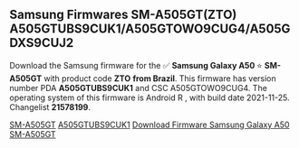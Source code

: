 <h2>Samsung Firmwares SM-A505GT(ZTO) A505GTUBS9CUK1/A505GTOWO9CUG4/A505GDXS9CUJ2</h2>
Download the Samsung firmware for the ✅ <strong>Samsung Galaxy A50 </strong> ⭐ <strong>SM-A505GT</strong> with product code <strong>ZTO</strong> <strong> from Brazil</strong>. This firmware has version number PDA <strong>A505GTUBS9CUK1</strong> and CSC A505GTOWO9CUG4. The operating system of this firmware is Android R , with build date 2021-11-25. Changelist <strong>21578199</strong>.


[SM-A505GT](https://samfirm.shop/samsung/model/SM-A505GT)
[A505GTUBS9CUK1](https://samfirm.shop/samsung/pda/A505GTUBS9CUK1)
[Download Firmware Samsung Galaxy A50 SM-A505GT](https://samfirm.shop/samsung/firmware/477258)
